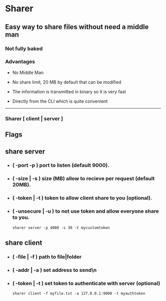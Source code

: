 # Sharer

## Easy way to share files without need a middle man

### Not fully baked

### Advantages

* No Middle Man

* No share limit, 20 MB by default that can be modified

* The information is transmitted in binary so it is very fast

* Directly from the CLI which is quite convenient
---
### Sharer [ client | server ]

## Flags
## share server
  - ### ( -port -p ) port to listen (default 9000). 
  - ### ( -size | -s ) size (MB) allow to recieve per request (default 20MB).
  - ### ( -token | -t ) token to allow client share to you (optional).
  - ### ( -unsecure | -u ) to not use token and allow everyone share to you. 
        sharer server -p 4000 -s 30 -t mycustomtoken

## share client
  - ### ( -file | -f ) path to file|folder  
  - ### ( -addr | -a ) set address to send\n  
  - ### ( -token | -t ) set token to authenticate with server (optional) 
        sharer client -f myfile.txt -a 127.0.0.1:9000 -t myauthtoken

